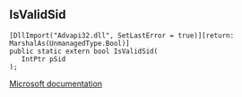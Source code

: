 ## IsValidSid

```
[DllImport("Advapi32.dll", SetLastError = true)][return: MarshalAs(UnmanagedType.Bool)]
public static extern bool IsValidSid(
   IntPtr pSid
);
```

[Microsoft documentation](https://docs.microsoft.com/en-us/windows/win32/api/securitybaseapi/nf-securitybaseapi-isvalidsid)
